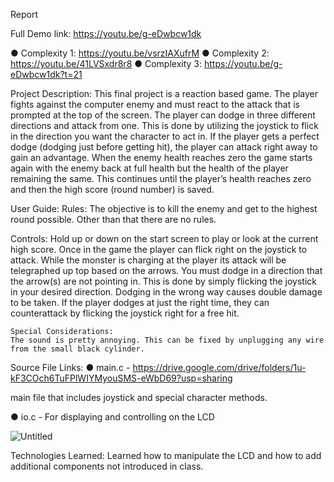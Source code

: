 Report

Full Demo link: https://youtu.be/g-eDwbcw1dk

● Complexity 1: https://youtu.be/vsrzIAXufrM
● Complexity 2: https://youtu.be/41LVSxdr8r8
● Complexity 3: https://youtu.be/g-eDwbcw1dk?t=21

Project Description:
	This final project is a reaction based game. The player fights against the computer enemy and must react to the attack that is prompted at the top of the screen. The player can dodge in three different directions and attack from one. This is done by utilizing the joystick to flick in the direction you want the character to act in. If the player gets a perfect dodge (dodging just before getting hit), the player can attack right away to gain an advantage. When the enemy health reaches zero the game starts again with the enemy back at full health but the health of the player remaining the same. This continues until the player’s health reaches zero and then the high score (round number) is saved.

User Guide:
Rules:
	The objective is to kill the enemy and get to the highest round possible. Other than that there are no rules.

Controls:
	Hold up or down on the start screen to play or look at the current high score. Once in the game the player can flick right on the joystick to attack. While the monster is charging at the player its attack will be telegraphed up top based on the arrows. You must dodge in a direction that the arrow(s) are not pointing in. This is done by simply flicking the joystick in your desired direction. Dodging in the wrong way causes double damage to be taken. If the player dodges at just the right time, they can counterattack by flicking the joystick right for a free hit.





	Special Considerations: 
	The sound is pretty annoying. This can be fixed by unplugging any wire from the small black cylinder.


Source File Links:
	● main.c - https://drive.google.com/drive/folders/1u-kF3COch6TuFPlWIYMyouSMS-eWbD69?usp=sharing

main file that includes joystick and special character methods.
		
● io.c - For displaying and controlling on the LCD

![Untitled](https://github.com/muuskrat/ATMEGA-Fighting-Game/assets/77115526/d1b9cbf9-39e9-4929-85cf-3a3626550438)






Technologies Learned:
 Learned how to manipulate the LCD and how to add additional components not introduced in class. 
